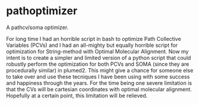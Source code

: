 # pathoptimizer

A pathcv/soma optimizer. 

For long time I had an horrible script in bash to optimize Path Collective Variables (PCVs) and I had an all-mighty but equally horrible script for optimization for String-method with Optimal Molecular Alignment.
Now my intent is to create a simpler and limited version of a python script that could robustly perform the optimization for both PCVs and SOMA (since they are procedurally similar) in plumed2. This might give a chance for someone else to take over and use these tecniques I have been using with some success and happiness through the years. For the time being one severe limitation is that the CVs will be cartesian coordinates with optimal molecular alignment. Hopefully at a certain point,  this limitation will be relieved. 
